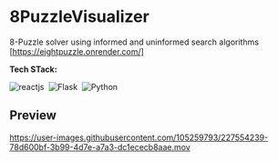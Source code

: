 # 8PuzzleVisualizer
8-Puzzle solver using informed and uninformed search algorithms
[https://eightpuzzle.onrender.com/]

**Tech STack:**

![reactjs](https://badges.aleen42.com/src/react.svg)&nbsp;
![Flask](https://img.icons8.com/ios/50/null/flask.png)&nbsp;
![Python](https://badges.aleen42.com/src/python.svg)&nbsp;


## Preview

https://user-images.githubusercontent.com/105259793/227554239-78d600bf-3b99-4d7e-a7a3-dc1ececb8aae.mov

